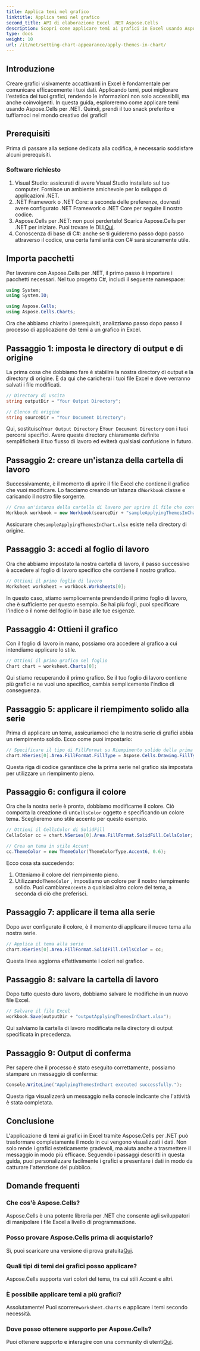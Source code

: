 ```yaml
---
title: Applica temi nel grafico
linktitle: Applica temi nel grafico
second_title: API di elaborazione Excel .NET Aspose.Cells
description: Scopri come applicare temi ai grafici in Excel usando Aspose.Cells per .NET con la nostra guida passo-passo facile da seguire. Migliora la presentazione dei tuoi dati.
type: docs
weight: 10
url: /it/net/setting-chart-appearance/apply-themes-in-chart/
---
```

## Introduzione

Creare grafici visivamente accattivanti in Excel è fondamentale per comunicare efficacemente i tuoi dati. Applicando temi, puoi migliorare l'estetica dei tuoi grafici, rendendo le informazioni non solo accessibili, ma anche coinvolgenti. In questa guida, esploreremo come applicare temi usando Aspose.Cells per .NET. Quindi, prendi il tuo snack preferito e tuffiamoci nel mondo creativo dei grafici!

## Prerequisiti

Prima di passare alla sezione dedicata alla codifica, è necessario soddisfare alcuni prerequisiti.

### Software richiesto

1. Visual Studio: assicurati di avere Visual Studio installato sul tuo computer. Fornisce un ambiente amichevole per lo sviluppo di applicazioni .NET.
2. .NET Framework o .NET Core: a seconda delle preferenze, dovresti avere configurato .NET Framework o .NET Core per seguire il nostro codice.
3.  Aspose.Cells per .NET: non puoi perdertelo! Scarica Aspose.Cells per .NET per iniziare. Puoi trovare le DLL[Qui](https://releases.aspose.com/cells/net/).
4. Conoscenza di base di C#: anche se ti guideremo passo dopo passo attraverso il codice, una certa familiarità con C# sarà sicuramente utile.

## Importa pacchetti

Per lavorare con Aspose.Cells per .NET, il primo passo è importare i pacchetti necessari. Nel tuo progetto C#, includi il seguente namespace:

```csharp
using System;
using System.IO;

using Aspose.Cells;
using Aspose.Cells.Charts;
```

Ora che abbiamo chiarito i prerequisiti, analizziamo passo dopo passo il processo di applicazione dei temi a un grafico in Excel.

## Passaggio 1: imposta le directory di output e di origine

La prima cosa che dobbiamo fare è stabilire la nostra directory di output e la directory di origine. È da qui che caricherai i tuoi file Excel e dove verranno salvati i file modificati.

```csharp
// Directory di uscita
string outputDir = "Your Output Directory";

// Elenco di origine
string sourceDir = "Your Document Directory";
```

 Qui, sostituisci`Your Output Directory` E`Your Document Directory` con i tuoi percorsi specifici. Avere queste directory chiaramente definite semplificherà il tuo flusso di lavoro ed eviterà qualsiasi confusione in futuro.

## Passaggio 2: creare un'istanza della cartella di lavoro

 Successivamente, è il momento di aprire il file Excel che contiene il grafico che vuoi modificare. Lo facciamo creando un'istanza di`Workbook` classe e caricando il nostro file sorgente.

```csharp
// Crea un'istanza della cartella di lavoro per aprire il file che contiene un grafico
Workbook workbook = new Workbook(sourceDir + "sampleApplyingThemesInChart.xlsx");
```

 Assicurare che`sampleApplyingThemesInChart.xlsx` esiste nella directory di origine.

## Passaggio 3: accedi al foglio di lavoro

Ora che abbiamo impostato la nostra cartella di lavoro, il passo successivo è accedere al foglio di lavoro specifico che contiene il nostro grafico. 

```csharp
// Ottieni il primo foglio di lavoro
Worksheet worksheet = workbook.Worksheets[0];
```

In questo caso, stiamo semplicemente prendendo il primo foglio di lavoro, che è sufficiente per questo esempio. Se hai più fogli, puoi specificare l'indice o il nome del foglio in base alle tue esigenze.

## Passaggio 4: Ottieni il grafico

Con il foglio di lavoro in mano, possiamo ora accedere al grafico a cui intendiamo applicare lo stile.

```csharp
// Ottieni il primo grafico nel foglio
Chart chart = worksheet.Charts[0];
```

Qui stiamo recuperando il primo grafico. Se il tuo foglio di lavoro contiene più grafici e ne vuoi uno specifico, cambia semplicemente l'indice di conseguenza.

## Passaggio 5: applicare il riempimento solido alla serie

Prima di applicare un tema, assicuriamoci che la nostra serie di grafici abbia un riempimento solido. Ecco come puoi impostarlo:

```csharp
// Specificare il tipo di FillFormat su Riempimento solido della prima serie
chart.NSeries[0].Area.FillFormat.FillType = Aspose.Cells.Drawing.FillType.Solid;
```

Questa riga di codice garantisce che la prima serie nel grafico sia impostata per utilizzare un riempimento pieno.

## Passaggio 6: configura il colore

 Ora che la nostra serie è pronta, dobbiamo modificarne il colore. Ciò comporta la creazione di un`CellsColor` oggetto e specificando un colore tema. Sceglieremo uno stile accento per questo esempio.

```csharp
// Ottieni il CellsColor di SolidFill
CellsColor cc = chart.NSeries[0].Area.FillFormat.SolidFill.CellsColor;

// Crea un tema in stile Accent
cc.ThemeColor = new ThemeColor(ThemeColorType.Accent6, 0.6);
```

Ecco cosa sta succedendo:
1. Otteniamo il colore del riempimento pieno.
2.  Utilizzando`ThemeColor` , impostiamo un colore per il nostro riempimento solido. Puoi cambiare`Accent6` a qualsiasi altro colore del tema, a seconda di ciò che preferisci.

## Passaggio 7: applicare il tema alla serie

Dopo aver configurato il colore, è il momento di applicare il nuovo tema alla nostra serie. 

```csharp
// Applica il tema alla serie
chart.NSeries[0].Area.FillFormat.SolidFill.CellsColor = cc;
```

Questa linea aggiorna effettivamente i colori nel grafico. 

## Passaggio 8: salvare la cartella di lavoro

Dopo tutto questo duro lavoro, dobbiamo salvare le modifiche in un nuovo file Excel.

```csharp
// Salvare il file Excel
workbook.Save(outputDir + "outputApplyingThemesInChart.xlsx");
```

Qui salviamo la cartella di lavoro modificata nella directory di output specificata in precedenza. 

## Passaggio 9: Output di conferma

Per sapere che il processo è stato eseguito correttamente, possiamo stampare un messaggio di conferma:

```csharp
Console.WriteLine("ApplyingThemesInChart executed successfully.");
```

Questa riga visualizzerà un messaggio nella console indicante che l'attività è stata completata.

## Conclusione

L'applicazione di temi ai grafici in Excel tramite Aspose.Cells per .NET può trasformare completamente il modo in cui vengono visualizzati i dati. Non solo rende i grafici esteticamente gradevoli, ma aiuta anche a trasmettere il messaggio in modo più efficace. Seguendo i passaggi descritti in questa guida, puoi personalizzare facilmente i grafici e presentare i dati in modo da catturare l'attenzione del pubblico.

## Domande frequenti

### Che cos'è Aspose.Cells?
Aspose.Cells è una potente libreria per .NET che consente agli sviluppatori di manipolare i file Excel a livello di programmazione.

### Posso provare Aspose.Cells prima di acquistarlo?
 Sì, puoi scaricare una versione di prova gratuita[Qui](https://releases.aspose.com/).

### Quali tipi di temi dei grafici posso applicare?
Aspose.Cells supporta vari colori del tema, tra cui stili Accent e altri.

### È possibile applicare temi a più grafici?
 Assolutamente! Puoi scorrere`worksheet.Charts` e applicare i temi secondo necessità.

### Dove posso ottenere supporto per Aspose.Cells?
 Puoi ottenere supporto e interagire con una community di utenti[Qui](https://forum.aspose.com/c/cells/9).